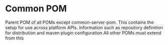 # Common POM 

Parent POM of all POMs except common-server-pom. This contains the setup for use across platform APIs.
Information such as repository definition for distribution and maven plugin configuration.All other POMs 
must extend from this